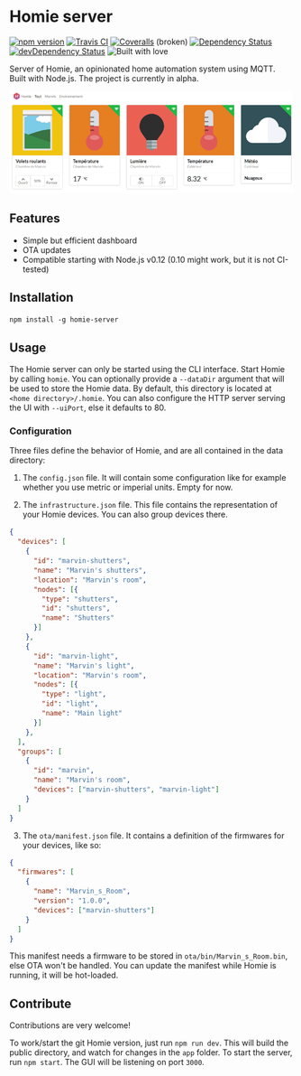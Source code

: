 Homie server
============

[![npm version](https://img.shields.io/npm/v/homie-server.svg?style=flat-square)](https://www.npmjs.com/package/homie-server) [![Travis CI](https://img.shields.io/travis/marvinroger/homie-server.svg?style=flat-square)](https://travis-ci.org/marvinroger/homie-server) [![Coveralls](https://img.shields.io/coveralls/marvinroger/homie-server.svg?style=flat-square)](https://coveralls.io/r/marvinroger/homie-server) (broken) [![Dependency Status](https://img.shields.io/david/marvinroger/homie-server.svg?style=flat-square)](https://david-dm.org/marvinroger/homie-server) [![devDependency Status](https://img.shields.io/david/dev/marvinroger/homie-server.svg?style=flat-square)](https://david-dm.org/marvinroger/homie-server#info=devDependencies) ![Built with love](https://img.shields.io/badge/built%20with-%E2%99%A5-ff69b4.svg?style=flat-square)

Server of Homie, an opinionated home automation system using MQTT. Built with Node.js. The project is currently in alpha.

![Homie server screenshot](screenshot.png)

## Features

* Simple but efficient dashboard
* OTA updates
* Compatible starting with Node.js v0.12 (0.10 might work, but it is not CI-tested)

## Installation

`npm install -g homie-server`

## Usage

The Homie server can only be started using the CLI interface. Start Homie by calling `homie`. You can optionally provide a `--dataDir` argument that will be used to store the Homie data. By default, this directory is located at `<home directory>/.homie`. You can also configure the HTTP server serving the UI with `--uiPort`, else it defaults to 80.

### Configuration

Three files define the behavior of Homie, and are all contained in the data directory:

1. The `config.json` file. It will contain some configuration like for example whether you use metric or imperial units. Empty for now.

2. The `infrastructure.json` file. This file contains the representation of your Homie devices. You can also group devices there.

```json
{
  "devices": [
    {
      "id": "marvin-shutters",
      "name": "Marvin's shutters",
      "location": "Marvin's room",
      "nodes": [{
        "type": "shutters",
        "id": "shutters",
        "name": "Shutters"
      }]
    },
    {
      "id": "marvin-light",
      "name": "Marvin's light",
      "location": "Marvin's room",
      "nodes": [{
        "type": "light",
        "id": "light",
        "name": "Main light"
      }]
    },
  ],
  "groups": [
    {
      "id": "marvin",
      "name": "Marvin's room",
      "devices": ["marvin-shutters", "marvin-light"]
    }
  ]
}

```

3. The `ota/manifest.json` file. It contains a definition of the firmwares for your devices, like so:

```json
{
  "firmwares": [
    {
      "name": "Marvin_s_Room",
      "version": "1.0.0",
      "devices": ["marvin-shutters"]
    }
  ]
}
```

This manifest needs a firmware to be stored in `ota/bin/Marvin_s_Room.bin`, else OTA won't be handled. You can update the manifest while Homie is running, it will be hot-loaded.

## Contribute

Contributions are very welcome!

To work/start the git Homie version, just run `npm run dev`.
This will build the public directory, and watch for changes in the `app` folder.
To start the server, run `npm start`. The GUI will be listening on port `3000`.
